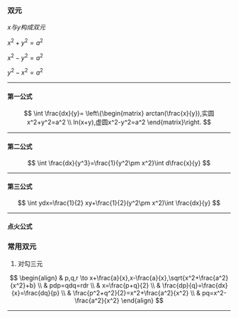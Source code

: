 ### 双元

$x与y构成双元$

$x^2+y^2=a^2$

$x^2-y^2=a^2$

$y^2-x^2=a^2$

---

#### 第一公式

$$
\int \frac{dx}{y}=
\left\{\begin{matrix}
arctan(\frac{x}{y}),实圆x^2+y^2=a^2 \\  
ln(x+y),虚圆x^2-y^2=a^2
\end{matrix}\right.
$$

---

#### 第二公式

$$
\int \frac{dx}{y^3}=\frac{1}{y^2\pm x^2}\int d\frac{x}{y}
$$

---

#### 第三公式

$$
\int ydx=\frac{1}{2} xy+\frac{1}{2}(y^2\pm x^2)\int \frac{dx}{y}
$$

---

#### 点火公式

$$
$$

### 常用双元

1. 对勾三元

$$
\begin{align}
& p,q,r \to x+\frac{a}{x},x-\frac{a}{x},\sqrt{x^2+\frac{a^2}{x^2}+b} \\
& pdp=qdq=rdr \\
& x=\frac{p+q}{2} \\
& \frac{dp}{q}=\frac{dx}{x}=\frac{dq}{p} \\
& \frac{p^2+q^2}{2}=x^2+\frac{a^2}{x^2} \\
& pq=x^2-\frac{a^2}{x^2}
\end{align}
$$

---

